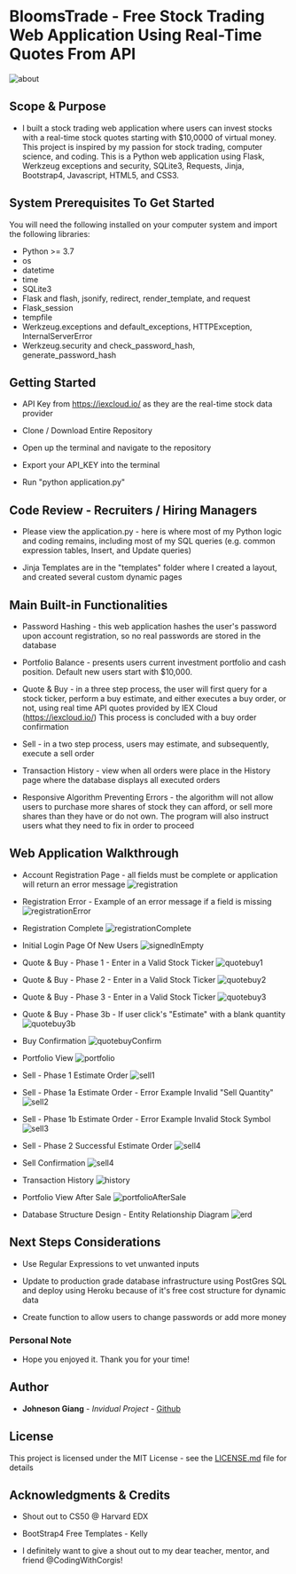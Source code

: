 # BloomsTrade - Free Stock Trading Web Application Using Real-Time Quotes From API


![about](./readme_pics/0_about.png)


## Scope & Purpose

* I built a stock trading web application where users can invest stocks with a real-time stock quotes starting with $10,0000 of virtual money. This project is inspired by my passion for stock trading, computer science, and coding. This is a Python web application using Flask, Werkzeug exceptions and security, SQLite3, Requests, Jinja, Bootstrap4, Javascript, HTML5, and CSS3.


## System Prerequisites To Get Started

You will need the following installed on your computer system and import the following libraries:
* Python >= 3.7
* os
* datetime
* time
* SQLite3
* Flask and flash, jsonify, redirect, render_template, and request
* Flask_session
* tempfile
* Werkzeug.exceptions and default_exceptions, HTTPException, InternalServerError
* Werkzeug.security and check_password_hash, generate_password_hash


## Getting Started

* API Key from https://iexcloud.io/ as they are the real-time stock data provider

* Clone / Download Entire Repository

* Open up the terminal and navigate to the repository

* Export your API_KEY into the terminal

* Run "python application.py"

## Code Review - Recruiters / Hiring Managers

* Please view the application.py - here is where most of my Python logic and coding remains, including most of my SQL queries (e.g. common expression tables, Insert, and Update queries)

* Jinja Templates are in the "templates" folder where I created a layout, and created several custom dynamic pages

## Main Built-in Functionalities

* Password Hashing - this web application hashes the user's password upon account registration, so no real passwords are stored in the database

* Portfolio Balance - presents users current investment portfolio and cash position. Default new users start with $10,000.

* Quote & Buy - in a three step process, the user will first query for a stock ticker, perform a buy estimate, and either executes a buy order, or not, using real time API quotes provided by IEX Cloud (https://iexcloud.io/) This process is concluded with a buy order confirmation

* Sell - in a two step process, users may estimate, and subsequently, execute a sell order

* Transaction History - view when all orders were place in the History page where the database displays all executed orders

* Responsive Algorithm Preventing Errors - the algorithm will not allow users to purchase more shares of stock they can afford, or sell more shares than they have or do not own. The program will also instruct users what they need to fix in order to proceed


## Web Application Walkthrough

* Account Registration Page - all fields must be complete or application will return an error message
![registration](./readme_pics/1_registration.png)

* Registration Error - Example of an error message if a field is missing
![registrationError](./readme_pics/1a_registration.png)

* Registration Complete
![registrationComplete](./readme_pics/2a_complete.png)

* Initial Login Page Of New Users
![signedInEmpty](./readme_pics/3_signedin_empty.png)

* Quote & Buy - Phase 1 - Enter in a Valid Stock Ticker
![quotebuy1](./readme_pics/4_quotebuy.png)

* Quote & Buy - Phase 2 - Enter in a Valid Stock Ticker
![quotebuy2](./readme_pics/4a_searchResult.png)

* Quote & Buy - Phase 3 - Enter in a Valid Stock Ticker
![quotebuy3](./readme_pics/4b_buyEstimateResult.png)

* Quote & Buy - Phase 3b - If user click's "Estimate" with a blank quantity
![quotebuy3b](./readme_pics/4c_error_prevention_buyEstimate.png)

* Buy Confirmation
![quotebuyConfirm](./readme_pics/4d_confirmation.png)

* Portfolio View 
![portfolio](./readme_pics/5_portfolio.png)

* Sell - Phase 1 Estimate Order
![sell1](./readme_pics/6a_sellError_no_input.png)

* Sell - Phase 1a Estimate Order - Error Example Invalid "Sell Quantity"
![sell2](./readme_pics/6_sellError_quantity.png)

* Sell - Phase 1b Estimate Order - Error Example Invalid Stock Symbol
![sell3](./readme_pics/6b_sellError_symbol.png)

* Sell - Phase 2 Successful Estimate Order
![sell4](./readme_pics/6c_sellEstimate.png)

* Sell Confirmation
![sell4](./readme_pics/6d_sellConfirmation.png)

* Transaction History
![history](./readme_pics/7_history.png)

* Portfolio View After Sale
![portfolioAfterSale](./readme_pics/8_portfolioAfterSale.png)

* Database Structure Design - Entity Relationship Diagram
![erd](./readme_pics/9_finance_db_ERD.png)



## Next Steps Considerations

* Use Regular Expressions to vet unwanted inputs
  
* Update to production grade database infrastructure using PostGres SQL and deploy using Heroku because of it's free cost structure for dynamic data

* Create function to allow users to change passwords or add more money


### Personal Note

* Hope you enjoyed it. Thank you for your time!

## Author

* **Johneson Giang** - *Invidual Project* - [Github](https://github.com/jhustles)

## License

This project is licensed under the MIT License - see the [LICENSE.md](LICENSE.md) file for details

## Acknowledgments & Credits

* Shout out to CS50 @ Harvard EDX
* BootStrap4 Free Templates - Kelly

* I definitely want to give a shout out to my dear teacher, mentor, and friend @CodingWithCorgis!